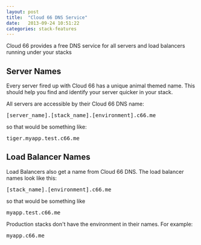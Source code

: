 ```yaml
---
layout: post
title:  "Cloud 66 DNS Service"
date:   2013-09-24 10:51:22
categories: stack-features
---
```


<p class="lead">Cloud 66 provides a free DNS service for all servers and load balancers running under your stacks</p>

## Server Names
Every server fired up with Cloud 66 has a unique animal themed name. This should help you find and identify your server quicker in your stack.

All servers are accessible by their Cloud 66 DNS name:

<p><kbd>[server_name].[stack_name].[environment].c66.me</kbd></p>

so that would be something like:

<p><kbd>tiger.myapp.test.c66.me</kbd></p>

## Load Balancer Names
Load Balancers also get a name from Cloud 66 DNS. The load balancer names look like this:

<p><kbd>[stack_name].[environment].c66.me</kbd></p>

so that would be something like

<p><kbd>myapp.test.c66.me</kbd></p>

Production stacks don't have the environment in their names. For example:

<p><kbd>myapp.c66.me</kbd></p>


